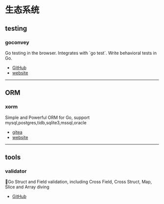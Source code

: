 # 生态系统

## testing

### goconvey

Go testing in the browser. Integrates with \`go test\`. Write behavioral tests in Go. 

- [GitHub](https://github.com/smartystreets/goconvey)
- [website](http://goconvey.co/)

---

## ORM

### xorm

Simple and Powerful ORM for Go, support mysql,postgres,tidb,sqlite3,mssql,oracle

- [gitea](https://gitea.com/xorm/xorm)
- [website](https://xorm.io/)

---

## tools

### validator

💯Go Struct and Field validation, including Cross Field, Cross Struct, Map, Slice and Array diving

- [GitHub](https://github.com/go-playground/validator)
